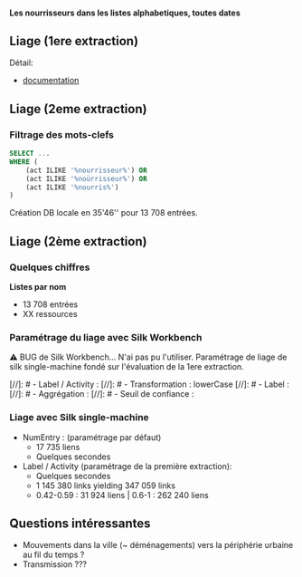 #### Les nourrisseurs dans les listes alphabetiques, toutes dates

## Liage (1ere extraction)
Détail:
* [documentation](https://github.com/soduco/atelier_graphes_geohistoriques_annuaires/blob/main/doc_config_activities/nourrisseurs/nourrisseur_extraction1.md)

## Liage (2eme extraction)
### Filtrage des mots-clefs
```sql
SELECT ...
WHERE (
    (act ILIKE '%nourrisseur%') OR
	(act ILIKE '%noürrisseur%') OR
	(act ILIKE '%nourris%')
)
```

Création DB locale en 35'46'' pour 13 708 entrées.

## Liage (2ème extraction)

### Quelques chiffres
<b>Listes par nom </b>
- 13 708 entrées
- XX ressources

### Paramétrage du liage avec Silk Workbench
:warning: BUG de Silk Workbench... N'ai pas pu l'utiliser. Paramétrage de liage de silk single-machine fondé sur l'évaluation de la 1ere extraction.

[//]: # - Label / Activity : 
[//]: #     - Transformation : lowerCase
[//]: # 	- Label : 
[//]: # 	- Aggrégation : 
[//]: # 	- Seuil de confiance : 

### Liage avec Silk single-machine
- NumEntry : (paramétrage par défaut)
	- 17 735 liens
	- Quelques secondes
- Label / Activity (paramétrage de la première extraction): 
	- Quelques secondes
	- 1 145 380 links yielding 347 059 links
	- 0.42-0.59 : 31 924 liens | 0.6-1 : 262 240 liens

## Questions intéressantes 
- Mouvements dans la ville (~ déménagements) vers la périphérie urbaine au fil du temps ?
- Transmission ???